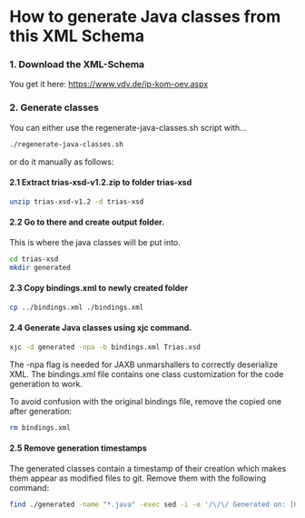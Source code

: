
# How to generate Java classes from this XML Schema

### 1. Download the XML-Schema

You get it here: https://www.vdv.de/ip-kom-oev.aspx

### 2. Generate classes

You can either use the regenerate-java-classes.sh script with...

```bash
./regenerate-java-classes.sh
```

or do it manually as follows:

#### 2.1 Extract trias-xsd-v1.2.zip to folder trias-xsd 

```bash
unzip trias-xsd-v1.2 -d trias-xsd
```

#### 2.2 Go to there and create output folder.

This is where the java classes will be put into.

```bash
cd trias-xsd
mkdir generated
```

#### 2.3 Copy bindings.xml to newly created folder

```bash
cp ../bindings.xml ./bindings.xml
```

#### 2.4 Generate Java classes using xjc command.

```bash
xjc -d generated -npa -b bindings.xml Trias.xsd
```

The -npa flag is needed for JAXB unmarshallers to correctly deserialize XML.
The bindings.xml file contains one class customization for the code generation to work.

To avoid confusion with the original bindings file, remove the copied one after generation:

```bash
rm bindings.xml
```

#### 2.5 Remove generation timestamps

The generated classes contain a timestamp of their creation which makes them appear as modified files to git.
Remove them with the following command:

```bash
find ./generated -name "*.java" -exec sed -i -e '/\/\/ Generated on: [0-9\.]* at [0-9:]* .*$/d' {} \;
```
